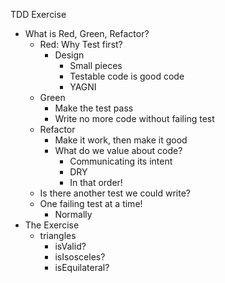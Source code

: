 TDD Exercise

* What is Red, Green, Refactor?
  * Red: Why Test first?
    * Design
      * Small pieces
      * Testable code is good code
      * YAGNI
  * Green
    * Make the test pass
    * Write no more code without failing test
  * Refactor
    * Make it work, then make it good
    * What do we value about code?
      * Communicating its intent
      * DRY
      * In that order!
  * Is there another test we could write?
  * One failing test at a time!
    * Normally
* The Exercise
  * triangles
    * isValid?
    * isIsosceles?
    * isEquilateral?
